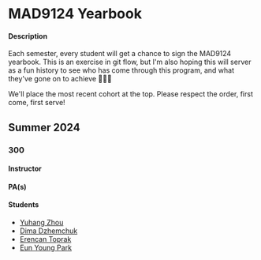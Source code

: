 # MAD9124 Yearbook

#### Description

Each semester, every student will get a chance to sign the MAD9124 yearbook. This is an exercise in git flow, but I'm also hoping this will server as a fun history to see who has come through this program, and what they've gone on to achieve 🚀🚀🚀

We'll place the most recent cohort at the top. Please respect the order, first come, first serve!

## Summer 2024

### 300

#### Instructor

#### PA(s)

#### Students
- [Yuhang Zhou](https://github.com/zhou0244)
- [Dima Dzhemchuk](https://github.com/ddzhemchuk)
- [Erencan Toprak](https://github.com/topr0001)
- [Eun Young Park](https://github.com/park0613)

